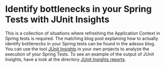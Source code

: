 # Identify bottlenecks in your Spring Tests with JUnit Insights

This is a collection of situations where refreshing the Application Context in Spring tests is required.
The matching blog post explaining how to actually identify bottlenecks in your Spring tests can be found in the adesso blog.
You can use the tool [JUnit Insights](https://github.com/adessoag/junit-insights) in your own projects to analyze the execution of your Spring Tests.
To see an example of the output of JUnit Insights, have a look at the directory [JUnit Insights reports](https://github.com/florianluediger/ContextRefreshesInSpringTest/tree/master/JUnit%20Insights%20reports).

<!-- TODO: Insert link to the finished blog post -->
